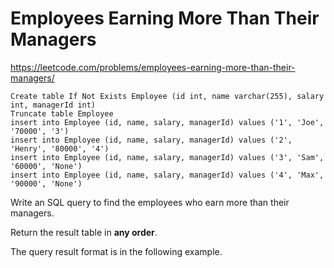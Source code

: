 # Employees Earning More Than Their Managers

https://leetcode.com/problems/employees-earning-more-than-their-managers/

```
Create table If Not Exists Employee (id int, name varchar(255), salary int, managerId int)
Truncate table Employee
insert into Employee (id, name, salary, managerId) values ('1', 'Joe', '70000', '3')
insert into Employee (id, name, salary, managerId) values ('2', 'Henry', '80000', '4')
insert into Employee (id, name, salary, managerId) values ('3', 'Sam', '60000', 'None')
insert into Employee (id, name, salary, managerId) values ('4', 'Max', '90000', 'None')
```

Write an SQL query to find the employees who earn more than their managers.

Return the result table in **any order**.

The query result format is in the following example.
